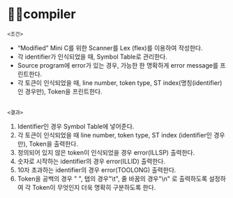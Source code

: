 # 👩‍💻compiler

`<조건>`
- “Modified” Mini C를 위한 Scanner를 Lex (flex)를 이용하여 작성한다.
- 각 identifier가 인식되었을 때, Symbol Table로 관리한다.
- Source program에 error가 있는 경우, 가능한 한 명확하게 error message를 프린트한다.
- 각 토큰이 인식되었을 때, line number, token type, ST index(명칭(identifier)인 경우만), Token을 프린트한다.

##

`<결과>`
1. Identifier인 경우 Symbol Table에 넣어준다.
2. 각 토큰이 인식되었을 때 line number, token type, ST index (identifier인 경우만), Token을 출력한다.
3. 정의되어 있지 않은 token이 인식되었을 경우 error(ILLSP) 출력한다.
4. 숫자로 시작하는 identifier의 경우 error(ILLID) 출력한다.
5. 10자 초과하는 identifier의 경우 error(TOOLONG) 출력한다.
6. Token을 공백의 경우 " ", 탭의 경우"\t", 줄 바꿈의 경우"\n" 로 출력하도록 설정하여 각 Token이 무엇인지 더욱 명확히 구분하도록 한다.

